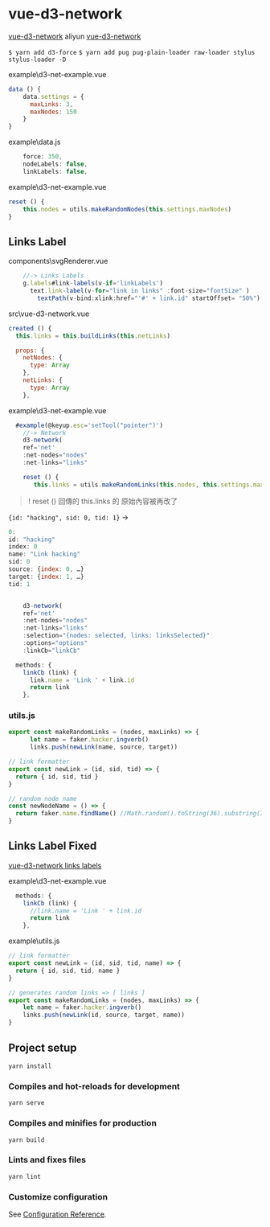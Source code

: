 # vue-d3-network

[vue-d3-network](https://github.com/emiliorizzo/vue-d3-network)
aliyun [vue-d3-network](https://developer.aliyun.com/mirror/npm/package/vue-d3-network)

`$ yarn add d3-force`
`$ yarn add pug pug-plain-loader raw-loader stylus stylus-loader -D`

example\d3-net-example.vue

```js
data () {
    data.settings = {
      maxLinks: 3,
      maxNodes: 150
    }
}
```

example\data.js

```js
    force: 350,
    nodeLabels: false,
    linkLabels: false,
```

example\d3-net-example.vue

```js
reset () {
    this.nodes = utils.makeRandomNodes(this.settings.maxNodes)
}
```



## Links Label

components\svgRenderer.vue

```js
    //-> Links Labels
    g.labels#link-labels(v-if='linkLabels')
      text.link-label(v-for="link in links" :font-size="fontSize" )
        textPath(v-bind:xlink:href="'#' + link.id" startOffset= "50%") {{ link.name }}
```

src\vue-d3-network.vue

```js
created () {
  this.links = this.buildLinks(this.netLinks)

  props: {
    netNodes: {
      type: Array
    },
    netLinks: {
      type: Array
    },
```

example\d3-net-example.vue

```js
  #example(@keyup.esc='setTool("pointer")')
    //-> Network
    d3-network(
    ref='net'
    :net-nodes="nodes"
    :net-links="links"

    reset () {
       this.links = utils.makeRandomLinks(this.nodes, this.settings.maxLinks)
```

> ! reset () 回傳的 this.links 的 原始內容被再改了

`{id: "hacking", sid: 0, tid: 1}` -> 

```js
0:
id: "hacking"
index: 0
name: "Link hacking"
sid: 0
source: {index: 0, …}
target: {index: 1, …}
tid: 1
```

```js

    d3-network(
    ref='net'
    :net-nodes="nodes"
    :net-links="links"
    :selection="{nodes: selected, links: linksSelected}"
    :options="options"
    :linkCb="linkCb"

  methods: {
    linkCb (link) {
      link.name = 'Link ' + link.id
      return link
    },
```

### utils.js

```js
export const makeRandomLinks = (nodes, maxLinks) => {
      let name = faker.hacker.ingverb() 
      links.push(newLink(name, source, target))

// link formatter
export const newLink = (id, sid, tid) => {
  return { id, sid, tid }
}
```

```js
// random node name
const newNodeName = () => {
  return faker.name.findName() //Math.random().toString(36).substring(7)
}
```

## Links Label Fixed

[vue-d3-network links labels](https://codepen.io/emilio/pen/ZampZb)

example\d3-net-example.vue

```js
  methods: {
    linkCb (link) {
      //link.name = 'Link ' + link.id
      return link
    },
```

example\utils.js

```js
// link formatter
export const newLink = (id, sid, tid, name) => {
  return { id, sid, tid, name }
}

// generates random links => [ links ]
export const makeRandomLinks = (nodes, maxLinks) => {
    let name = faker.hacker.ingverb() 
    links.push(newLink(id, source, target, name))
}
```

## Project setup

```
yarn install
```

### Compiles and hot-reloads for development

```
yarn serve
```

### Compiles and minifies for production

```
yarn build
```

### Lints and fixes files

```
yarn lint
```

### Customize configuration

See [Configuration Reference](https://cli.vuejs.org/config/).
